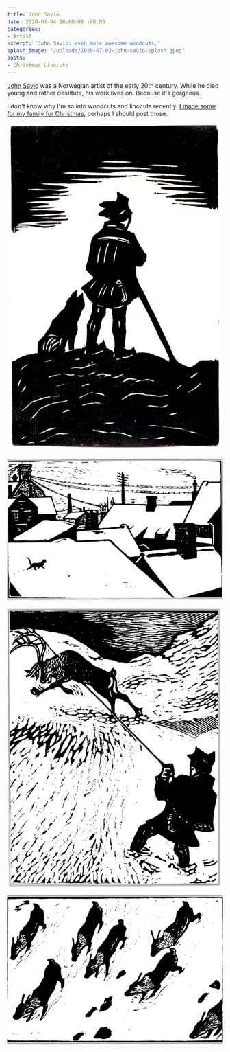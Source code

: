 ```yaml
---
title: John Savio
date: 2020-03-04 16:00:00 -08:00
categories:
- Artist
excerpt: 'John Savio: even more awesome woodcuts.'
splash_image: "/uploads/2020-07-02-john-savio-splash.jpeg"
posts:
- Christmas Linocuts
---
```


[John Savio](https://en.wikipedia.org/wiki/John_Savio) was a Norwegian artist of the early 20th century. While he died young and rather destitute, his work lives on. Because it's gorgeous.

I don't know why I'm so into woodcuts and linocuts recently. [I made some for my family for Christmas](https://lucashaley.github.io/christmas-linocuts/), perhaps I should post those.

![](/uploads/2020-07-02-john-savio-01.jpeg)

![](/uploads/2020-07-02-john-savio-02.png)

![](/uploads/2020-07-02-john-savio-03.png)

![](/uploads/2020-07-02-john-savio-04.png)